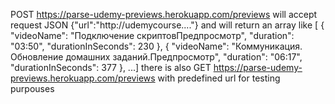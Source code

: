 
POST https://parse-udemy-previews.herokuapp.com/previews
will accept request JSON  {"url":"http://udemycourse...."} and will return an array like
[
    {
        "videoName": "Подключение скриптовПредпросмотр",
        "duration": "03:50",
        "durationInSeconds": 230
    },
    {
        "videoName": "Коммуникация. Обновление домашних заданий.Предпросмотр",
        "duration": "06:17",
        "durationInSeconds": 377
    },
   ...]
there is also GET https://parse-udemy-previews.herokuapp.com/previews with predefined url for testing purpouses